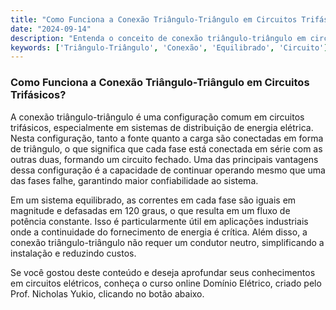 ```yaml
---
title: "Como Funciona a Conexão Triângulo-Triângulo em Circuitos Trifásicos?"
date: "2024-09-14"
description: "Entenda o conceito de conexão triângulo-triângulo em circuitos trifásicos e sua aplicação em sistemas equilibrados."
keywords: ['Triângulo-Triângulo', 'Conexão', 'Equilibrado', 'Circuito']
---
```


### Como Funciona a Conexão Triângulo-Triângulo em Circuitos Trifásicos?

A conexão triângulo-triângulo é uma configuração comum em circuitos trifásicos, especialmente em sistemas de distribuição de energia elétrica. Nesta configuração, tanto a fonte quanto a carga são conectadas em forma de triângulo, o que significa que cada fase está conectada em série com as outras duas, formando um circuito fechado. Uma das principais vantagens dessa configuração é a capacidade de continuar operando mesmo que uma das fases falhe, garantindo maior confiabilidade ao sistema.

Em um sistema equilibrado, as correntes em cada fase são iguais em magnitude e defasadas em 120 graus, o que resulta em um fluxo de potência constante. Isso é particularmente útil em aplicações industriais onde a continuidade do fornecimento de energia é crítica. Além disso, a conexão triângulo-triângulo não requer um condutor neutro, simplificando a instalação e reduzindo custos.

Se você gostou deste conteúdo e deseja aprofundar seus conhecimentos em circuitos elétricos, conheça o curso online Domínio Elétrico, criado pelo Prof. Nicholas Yukio, clicando no botão abaixo.